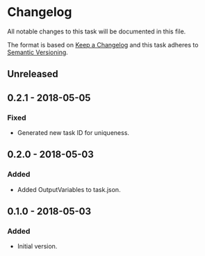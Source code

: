# Changelog
All notable changes to this task will be documented in this file.

The format is based on [Keep a Changelog](http://keepachangelog.com/en/1.0.0/)
and this task adheres to [Semantic Versioning](http://semver.org/spec/v2.0.0.html).

## Unreleased

## 0.2.1 - 2018-05-05
### Fixed
- Generated new task ID for uniqueness.

## 0.2.0 - 2018-05-03
### Added
- Added OutputVariables to task.json.

## 0.1.0 - 2018-05-03
### Added
- Initial version.
